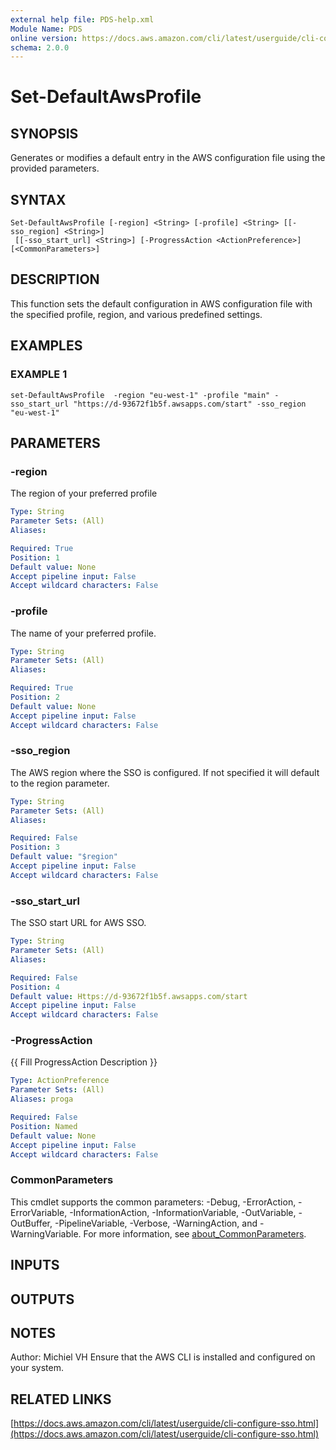 ```yaml
---
external help file: PDS-help.xml
Module Name: PDS
online version: https://docs.aws.amazon.com/cli/latest/userguide/cli-configure-sso.html
schema: 2.0.0
---
```


# Set-DefaultAwsProfile

## SYNOPSIS
Generates or modifies a default entry in the AWS configuration file using the provided parameters.

## SYNTAX

```
Set-DefaultAwsProfile [-region] <String> [-profile] <String> [[-sso_region] <String>]
 [[-sso_start_url] <String>] [-ProgressAction <ActionPreference>] [<CommonParameters>]
```

## DESCRIPTION
This function sets the default configuration in AWS configuration file with the specified profile, region, and various predefined settings.

## EXAMPLES

### EXAMPLE 1
```
set-DefaultAwsProfile  -region "eu-west-1" -profile "main" -sso_start_url "https://d-93672f1b5f.awsapps.com/start" -sso_region "eu-west-1"
```

## PARAMETERS

### -region
The region of your preferred profile

```yaml
Type: String
Parameter Sets: (All)
Aliases:

Required: True
Position: 1
Default value: None
Accept pipeline input: False
Accept wildcard characters: False
```

### -profile
The name of your preferred profile.

```yaml
Type: String
Parameter Sets: (All)
Aliases:

Required: True
Position: 2
Default value: None
Accept pipeline input: False
Accept wildcard characters: False
```

### -sso_region
The AWS region where the SSO is configured.
If not specified it will default to the region parameter.

```yaml
Type: String
Parameter Sets: (All)
Aliases:

Required: False
Position: 3
Default value: "$region"
Accept pipeline input: False
Accept wildcard characters: False
```

### -sso_start_url
The SSO start URL for AWS SSO.

```yaml
Type: String
Parameter Sets: (All)
Aliases:

Required: False
Position: 4
Default value: Https://d-93672f1b5f.awsapps.com/start
Accept pipeline input: False
Accept wildcard characters: False
```

### -ProgressAction
{{ Fill ProgressAction Description }}

```yaml
Type: ActionPreference
Parameter Sets: (All)
Aliases: proga

Required: False
Position: Named
Default value: None
Accept pipeline input: False
Accept wildcard characters: False
```

### CommonParameters
This cmdlet supports the common parameters: -Debug, -ErrorAction, -ErrorVariable, -InformationAction, -InformationVariable, -OutVariable, -OutBuffer, -PipelineVariable, -Verbose, -WarningAction, and -WarningVariable. For more information, see [about_CommonParameters](http://go.microsoft.com/fwlink/?LinkID=113216).

## INPUTS

## OUTPUTS

## NOTES
Author: Michiel VH
Ensure that the AWS CLI is installed and configured on your system.

## RELATED LINKS

[https://docs.aws.amazon.com/cli/latest/userguide/cli-configure-sso.html](https://docs.aws.amazon.com/cli/latest/userguide/cli-configure-sso.html)

